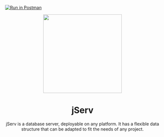 [![Run in Postman](https://run.pstmn.io/button.svg)](https://app.getpostman.com/run-collection/289f0bfba5cf1a9572c7)

<div id="header" align="center">
    <img src="Media/icon.png" width="256px" height="256px">
    <h1>jServ</h1>
</div>

<div id="body" align="center">
    jServ is a database server, deployable on any platform. It has a flexible data structure that can be adapted to fit the needs of any project.
    
</div>
